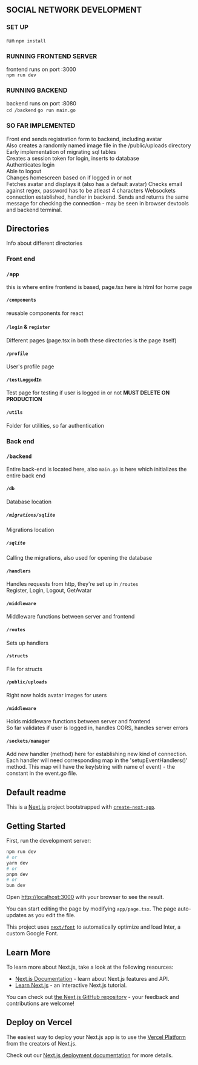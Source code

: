 ## SOCIAL NETWORK DEVELOPMENT

### SET UP

run `npm install`

### RUNNING FRONTEND SERVER

frontend runs on port :3000  
`npm run dev`

### RUNNING BACKEND

backend runs on port :8080  
`cd /backend`
`go run main.go`

### SO FAR IMPLEMENTED

Front end sends registration form to backend, including avatar  
Also creates a randomly named image file in the /public/uploads directory  
Early implementation of migrating sql tables  
Creates a session token for login, inserts to database  
Authenticates login  
Able to logout  
Changes homescreen based on if logged in or not  
Fetches avatar and displays it (also has a default avatar)
Checks email against regex, password has to be atleast 4 characters
Websockets connection established, handler in backend. Sends and returns the same message for checking the connection - may be seen in browser devtools and backend terminal.

## Directories

Info about different directories

### Front end

### `/app`

this is where entire frontend is based, page.tsx here is html for home page

#### `/components`

reusable components for react

#### `/login` & `register`

Different pages (page.tsx in both these directories is the page itself)

#### `/profile`

User's profile page

#### `/testLoggedIn`

Test page for testing if user is logged in or not **MUST DELETE ON PRODUCTION**

#### `/utils`

Folder for utilities, so far authentication

####

### Back end

### `/backend`

Entire back-end is located here, also `main.go` is here which initializes the entire back end

#### `/db`

Database location

##### `/migrations/sqlite`

Migrations location

##### `/sqlite`

Calling the migrations, also used for opening the database

#### `/handlers`

Handles requests from http, they're set up in `/routes`  
Register, Login, Logout, GetAvatar

#### `/middleware`

Middleware functions between server and frontend

#### `/routes`

Sets up handlers

#### `/structs`

File for structs

#### `/public/uploads`

Right now holds avatar images for users

#### `/middleware`

Holds middleware functions between server and frontend  
So far validates if user is logged in, handles CORS, handles server errors

#### `/sockets/manager`

Add new handler (method) here for establishing new kind of connection.
Each handler will need corresponding map in the 'setupEventHandlers()' method.
This map will have the key(string with name of event) - the constant in the event.go file.


## Default readme

This is a [Next.js](https://nextjs.org/) project bootstrapped with [`create-next-app`](https://github.com/vercel/next.js/tree/canary/packages/create-next-app).

## Getting Started

First, run the development server:

```bash
npm run dev
# or
yarn dev
# or
pnpm dev
# or
bun dev
```

Open [http://localhost:3000](http://localhost:3000) with your browser to see the result.

You can start editing the page by modifying `app/page.tsx`. The page auto-updates as you edit the file.

This project uses [`next/font`](https://nextjs.org/docs/basic-features/font-optimization) to automatically optimize and load Inter, a custom Google Font.

## Learn More

To learn more about Next.js, take a look at the following resources:

- [Next.js Documentation](https://nextjs.org/docs) - learn about Next.js features and API.
- [Learn Next.js](https://nextjs.org/learn) - an interactive Next.js tutorial.

You can check out [the Next.js GitHub repository](https://github.com/vercel/next.js/) - your feedback and contributions are welcome!

## Deploy on Vercel

The easiest way to deploy your Next.js app is to use the [Vercel Platform](https://vercel.com/new?utm_medium=default-template&filter=next.js&utm_source=create-next-app&utm_campaign=create-next-app-readme) from the creators of Next.js.

Check out our [Next.js deployment documentation](https://nextjs.org/docs/deployment) for more details.

